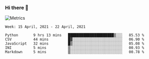 ### Hi there 👋

![Metrics](https://github.com/radoapx/radoapx/blob/main/github-metrics.svg)

<!--START_SECTION:waka-->
```text
Week: 15 April, 2021 - 22 April, 2021

Python       9 hrs 13 mins   █████████████████████▒░░░   85.53 % 
CSV          44 mins         █▓░░░░░░░░░░░░░░░░░░░░░░░   06.90 % 
JavaScript   32 mins         █▒░░░░░░░░░░░░░░░░░░░░░░░   05.08 % 
INI          5 mins          ▒░░░░░░░░░░░░░░░░░░░░░░░░   00.93 % 
Markdown     5 mins          ▒░░░░░░░░░░░░░░░░░░░░░░░░   00.78 % 
```
<!--END_SECTION:waka-->

<!--
**radoapx/radoapx** is a ✨ _special_ ✨ repository because its `README.md` (this file) appears on your GitHub profile.

Here are some ideas to get you started:

- 🔭 I’m currently working on ...
- 🌱 I’m currently learning ...
- 👯 I’m looking to collaborate on ...
- 🤔 I’m looking for help with ...
- 💬 Ask me about ...
- 📫 How to reach me: ...
- 😄 Pronouns: ...
- ⚡ Fun fact: ...
-->
